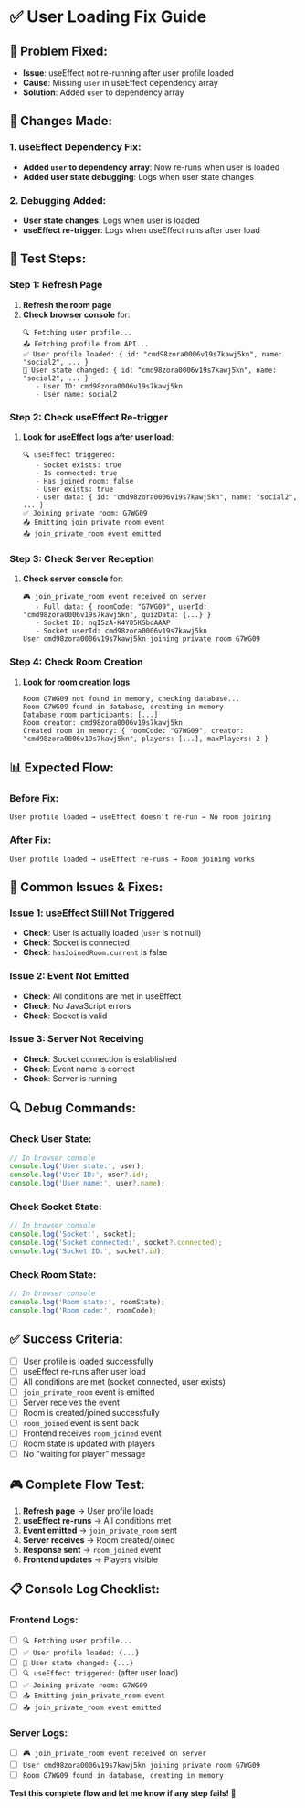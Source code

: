# ✅ User Loading Fix Guide

## 🎯 **Problem Fixed:**
- **Issue**: useEffect not re-running after user profile loaded
- **Cause**: Missing `user` in useEffect dependency array
- **Solution**: Added `user` to dependency array

## 🔧 **Changes Made:**

### **1. useEffect Dependency Fix:**
- **Added `user` to dependency array**: Now re-runs when user is loaded
- **Added user state debugging**: Logs when user state changes

### **2. Debugging Added:**
- **User state changes**: Logs when user is loaded
- **useEffect re-trigger**: Logs when useEffect runs after user load

## 🧪 **Test Steps:**

### **Step 1: Refresh Page**
1. **Refresh the room page**
2. **Check browser console** for:
   ```
   🔍 Fetching user profile...
   📤 Fetching profile from API...
   ✅ User profile loaded: { id: "cmd98zora0006v19s7kawj5kn", name: "social2", ... }
   👤 User state changed: { id: "cmd98zora0006v19s7kawj5kn", name: "social2", ... }
      - User ID: cmd98zora0006v19s7kawj5kn
      - User name: social2
   ```

### **Step 2: Check useEffect Re-trigger**
1. **Look for useEffect logs after user load**:
   ```
   🔍 useEffect triggered:
      - Socket exists: true
      - Is connected: true
      - Has joined room: false
      - User exists: true
      - User data: { id: "cmd98zora0006v19s7kawj5kn", name: "social2", ... }
   ✅ Joining private room: G7WG09
   📤 Emitting join_private_room event
   📤 join_private_room event emitted
   ```

### **Step 3: Check Server Reception**
1. **Check server console** for:
   ```
   🎮 join_private_room event received on server
      - Full data: { roomCode: "G7WG09", userId: "cmd98zora0006v19s7kawj5kn", quizData: {...} }
      - Socket ID: nqI5zA-K4Y05KSbdAAAP
      - Socket userId: cmd98zora0006v19s7kawj5kn
   User cmd98zora0006v19s7kawj5kn joining private room G7WG09
   ```

### **Step 4: Check Room Creation**
1. **Look for room creation logs**:
   ```
   Room G7WG09 not found in memory, checking database...
   Room G7WG09 found in database, creating in memory
   Database room participants: [...]
   Room creator: cmd98zora0006v19s7kawj5kn
   Created room in memory: { roomCode: "G7WG09", creator: "cmd98zora0006v19s7kawj5kn", players: [...], maxPlayers: 2 }
   ```

## 📊 **Expected Flow:**

### **Before Fix:**
```
User profile loaded → useEffect doesn't re-run → No room joining
```

### **After Fix:**
```
User profile loaded → useEffect re-runs → Room joining works
```

## 🚨 **Common Issues & Fixes:**

### **Issue 1: useEffect Still Not Triggered**
- **Check**: User is actually loaded (`user` is not null)
- **Check**: Socket is connected
- **Check**: `hasJoinedRoom.current` is false

### **Issue 2: Event Not Emitted**
- **Check**: All conditions are met in useEffect
- **Check**: No JavaScript errors
- **Check**: Socket is valid

### **Issue 3: Server Not Receiving**
- **Check**: Socket connection is established
- **Check**: Event name is correct
- **Check**: Server is running

## 🔍 **Debug Commands:**

### **Check User State:**
```javascript
// In browser console
console.log('User state:', user);
console.log('User ID:', user?.id);
console.log('User name:', user?.name);
```

### **Check Socket State:**
```javascript
// In browser console
console.log('Socket:', socket);
console.log('Socket connected:', socket?.connected);
console.log('Socket ID:', socket?.id);
```

### **Check Room State:**
```javascript
// In browser console
console.log('Room state:', roomState);
console.log('Room code:', roomCode);
```

## ✅ **Success Criteria:**

- [ ] User profile is loaded successfully
- [ ] useEffect re-runs after user load
- [ ] All conditions are met (socket connected, user exists)
- [ ] `join_private_room` event is emitted
- [ ] Server receives the event
- [ ] Room is created/joined successfully
- [ ] `room_joined` event is sent back
- [ ] Frontend receives `room_joined` event
- [ ] Room state is updated with players
- [ ] No "waiting for player" message

## 🎮 **Complete Flow Test:**

1. **Refresh page** → User profile loads
2. **useEffect re-runs** → All conditions met
3. **Event emitted** → `join_private_room` sent
4. **Server receives** → Room created/joined
5. **Response sent** → `room_joined` event
6. **Frontend updates** → Players visible

## 📋 **Console Log Checklist:**

### **Frontend Logs:**
- [ ] `🔍 Fetching user profile...`
- [ ] `✅ User profile loaded: {...}`
- [ ] `👤 User state changed: {...}`
- [ ] `🔍 useEffect triggered:` (after user load)
- [ ] `✅ Joining private room: G7WG09`
- [ ] `📤 Emitting join_private_room event`
- [ ] `📤 join_private_room event emitted`

### **Server Logs:**
- [ ] `🎮 join_private_room event received on server`
- [ ] `User cmd98zora0006v19s7kawj5kn joining private room G7WG09`
- [ ] `Room G7WG09 found in database, creating in memory`

**Test this complete flow and let me know if any step fails! 🚀** 